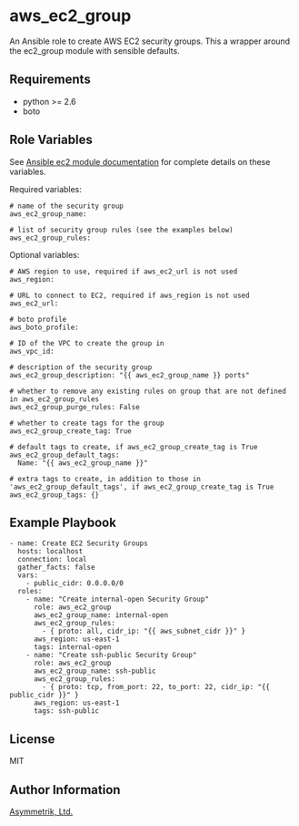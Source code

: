 aws_ec2_group
=============

An Ansible role to create AWS EC2 security groups. This a wrapper around the ec2_group module with sensible defaults.

Requirements
------------

- python >= 2.6
- boto

Role Variables
--------------

See [Ansible ec2 module documentation](http://docs.ansible.com/ansible/ec2_group_module.html) for complete details on these variables.

Required variables:

    # name of the security group
    aws_ec2_group_name:

    # list of security group rules (see the examples below)
    aws_ec2_group_rules:

Optional variables:

    # AWS region to use, required if aws_ec2_url is not used
    aws_region:

    # URL to connect to EC2, required if aws_region is not used
    aws_ec2_url:

    # boto profile
    aws_boto_profile:

    # ID of the VPC to create the group in
    aws_vpc_id:

    # description of the security group
    aws_ec2_group_description: "{{ aws_ec2_group_name }} ports"

    # whether to remove any existing rules on group that are not defined in aws_ec2_group_rules
    aws_ec2_group_purge_rules: False

    # whether to create tags for the group
    aws_ec2_group_create_tag: True

    # default tags to create, if aws_ec2_group_create_tag is True
    aws_ec2_group_default_tags:
      Name: "{{ aws_ec2_group_name }}"

    # extra tags to create, in addition to those in 'aws_ec2_group_default_tags', if aws_ec2_group_create_tag is True
    aws_ec2_group_tags: {}

Example Playbook
----------------

    - name: Create EC2 Security Groups
      hosts: localhost
      connection: local
      gather_facts: false
      vars:
        - public_cidr: 0.0.0.0/0
      roles:
        - name: "Create internal-open Security Group"
          role: aws_ec2_group
          aws_ec2_group_name: internal-open
          aws_ec2_group_rules:
            - { proto: all, cidr_ip: "{{ aws_subnet_cidr }}" }
          aws_region: us-east-1
          tags: internal-open
        - name: "Create ssh-public Security Group"
          role: aws_ec2_group
          aws_ec2_group_name: ssh-public
          aws_ec2_group_rules:
            - { proto: tcp, from_port: 22, to_port: 22, cidr_ip: "{{ public_cidr }}" }
          aws_region: us-east-1
          tags: ssh-public

License
-------

MIT

Author Information
------------------

[Asymmetrik, Ltd.](https://www.asymmetrik.com/)
